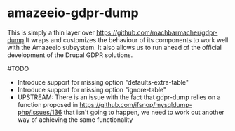 # amazeeio-gdpr-dump

This is simply a thin layer over https://github.com/machbarmacher/gdpr-dump
It wraps and customizes the behaviour of its components to work well with the Amazeeio subsystem.
It also allows us to run ahead of the official development of the Drupal GDPR solutions.



#TODO

* Introduce support for missing option "defaults-extra-table"
* Introduce support for missing option "ignore-table"
* UPSTREAM: There is an issue with the fact that gdpr-dump relies on a function proposed in https://github.com/ifsnop/mysqldump-php/issues/136 that isn't going to happen, we need to work out another way of achieving the same functionality
